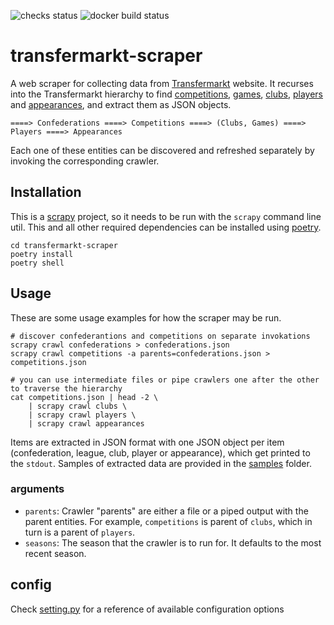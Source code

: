 
![checks status](https://github.com/dcaribou/transfermarkt-scraper/workflows/Scrapy%20Contracts%20Checks/badge.svg)
![docker build status](https://github.com/dcaribou/transfermarkt-scraper/workflows/Dockerhub%20Image/badge.svg)
# transfermarkt-scraper

A web scraper for collecting data from [Transfermarkt](https://www.transfermarkt.co.uk/) website. It recurses into the Transfermarkt hierarchy to find
[competitions](https://www.transfermarkt.co.uk/wettbewerbe/europa), 
[games](https://www.transfermarkt.co.uk/premier-league/gesamtspielplan/wettbewerb/GB1/saison_id/2020),
[clubs](https://www.transfermarkt.co.uk/premier-league/startseite/wettbewerb/GB1),
[players](https://www.transfermarkt.co.uk/manchester-city/kader/verein/281/saison_id/2019) and [appearances](https://www.transfermarkt.co.uk/sergio-aguero/leistungsdaten/spieler/26399), and extract them as JSON objects. 

```console
====> Confederations ====> Competitions ====> (Clubs, Games) ====> Players ====> Appearances
```

Each one of these entities can be discovered and refreshed separately by invoking the corresponding crawler.

## Installation

This is a [scrapy](https://scrapy.org/) project, so it needs to be run with the
`scrapy` command line util. This and all other required dependencies can be installed using [poetry](https://python-poetry.org/docs/).

```console
cd transfermarkt-scraper
poetry install
poetry shell
```

## Usage

These are some usage examples for how the scraper may be run.

```console
# discover confederantions and competitions on separate invokations
scrapy crawl confederations > confederations.json
scrapy crawl competitions -a parents=confederations.json > competitions.json

# you can use intermediate files or pipe crawlers one after the other to traverse the hierarchy 
cat competitions.json | head -2 \
    | scrapy crawl clubs \
    | scrapy crawl players \
    | scrapy crawl appearances
```

Items are extracted in JSON format with one JSON object per item (confederation, league, club, player or appearance), which get printed to the `stdout`. Samples of extracted data are provided in the [samples](samples) folder.

### arguments
- `parents`: Crawler "parents" are either a file or a piped output with the parent entities. For example, `competitions` is parent of `clubs`, which in turn is a parent of `players`.
- `seasons`: The season that the crawler is to run for. It defaults to the most recent season.

## config
Check [setting.py](tfmkt/settings.py) for a reference of available configuration options
